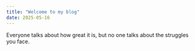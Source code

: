 ```yaml
---
title: "Welcome to my blog"
date: 2025-05-16
---
```

Everyone talks about how great it is, but no one talks about the struggles you face.

